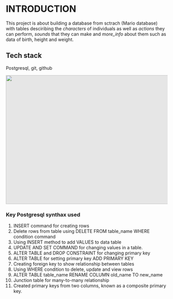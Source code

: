 # INTRODUCTION
This project is about building a database from sctrach (Mario database) with tables desciribing the *characters* of individuals as well as *actions* they can perform,  *sounds* that they can make and *more_info* about them such as data of birth, height and weight.

## Tech stack
Postgresql, git, github

<img style="display: block;-webkit-user-select: none;margin: auto;cursor: zoom-in;background-color: hsl(0, 0%, 90%);transition: background-color 300ms;" src="https://miro.medium.com/v2/resize:fit:610/1*mMq3Bem9r8ASAn1YwcTbEw.png" width="1800" height="402">


### Key Postgresql synthax used

1. INSERT command for creating rows
2. Delete rows from table using DELETE FROM table_name WHERE condition command
3. Using INSERT method to add VALUES to data table
4. UPDATE AND SET COMMAND  for changing values in a table.
5. ALTER TABLE and DROP CONSTRAINT for changing primary key
6. ALTER TABLE for setting primary key ADD PRIMARY KEY
7. Creating foreign key to show relationship between tables 
8. Using WHERE condition to delete, update and view rows
9. ALTER TABLE table_name RENAME COLUMN old_name TO new_name
10. Junction table for many-to-many relationship
11. Created primary keys from two columns, known as a composite primary key. 




